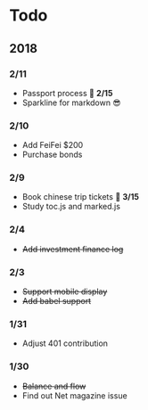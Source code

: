# Todo

## 2018

### 2/11

- Passport process :date: **2/15**
- Sparkline for markdown :sunglasses:


### 2/10

- Add FeiFei $200
- Purchase bonds 


### 2/9 

- Book chinese trip tickets :date: **3/15**
- Study toc.js and marked.js

### 2/4

- ~~Add investment finance log~~

### 2/3

- ~~Support mobile display~~
- ~~Add babel support~~

### 1/31

- Adjust 401 contribution 

### 1/30

- ~~Balance and flow~~
- Find out Net magazine issue